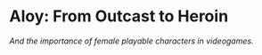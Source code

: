# Aloy: From Outcast to Heroin #  
*And the importance of female playable characters in videogames.*
